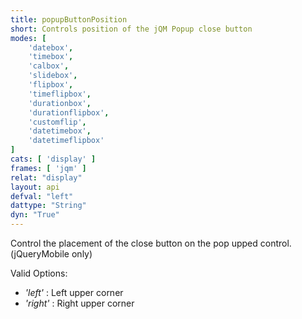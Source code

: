 ```yaml
---
title: popupButtonPosition
short: Controls position of the jQM Popup close button
modes: [
	'datebox',
	'timebox',
	'calbox',
	'slidebox',
	'flipbox',
	'timeflipbox',
	'durationbox',
	'durationflipbox',
	'customflip',
	'datetimebox',
	'datetimeflipbox'
]
cats: [ 'display' ]
frames: [ 'jqm' ]
relat: "display"
layout: api
defval: "left"
dattype: "String"
dyn: "True"
---
```


Control the placement of the close button on the pop upped control. (jQueryMobile only)

Valid Options:

 - *'left'* : Left upper corner
 - *'right'* : Right upper corner

